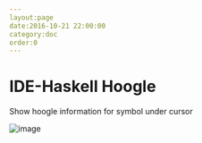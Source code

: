 ```yaml
---
layout:page
date:2016-10-21 22:00:00
category:doc
order:0
---
```


# IDE-Haskell Hoogle

Show hoogle information for symbol under cursor

![image](https://cloud.githubusercontent.com/assets/7275622/19577453/1bf50acc-9720-11e6-8c02-55cbe812965c.png)
